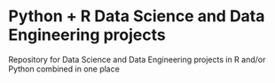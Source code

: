 # Python + R Data Science and Data Engineering projects 
Repository for Data Science and Data Engineering projects in R and/or Python combined in one place 
